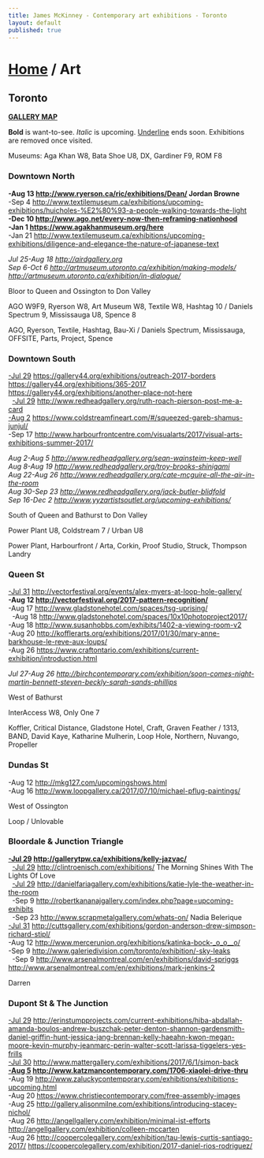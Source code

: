 ```yaml
---
title: James McKinney - Contemporary art exhibitions - Toronto
layout: default
published: true
---
```


# [Home](/) / Art

## Toronto

**[GALLERY MAP](https://www.google.com/maps/d/u/0/edit?mid=1sMiga7vQsqWdqEVQCqHsxjX2jeU)**

<span class="glyphicon glyphicon-info-sign" aria-hidden="true"></span> <strong>Bold</strong> is want-to-see. <em>Italic</em> is upcoming. <u>Underline</u> ends soon. Exhibitions are removed once visited.

<span class="glyphicon glyphicon-calendar" aria-hidden="true"></span> <span class="glyphicon glyphicon-time" aria-hidden="true"></span> Museums: Aga Khan W8, Bata Shoe U8, DX, Gardiner F9, ROM F8

### Downtown North

**-Aug 13 <http://www.ryerson.ca/ric/exhibitions/Dean/> Jordan Browne**  
-Sep 4 <http://www.textilemuseum.ca/exhibitions/upcoming-exhibitions/huicholes-%E2%80%93-a-people-walking-towards-the-light>  
**-Dec 10 <http://www.ago.net/every-now-then-reframing-nationhood>**  
**-Jan 1 <https://www.agakhanmuseum.org/here>**  
-Jan 21 <http://www.textilemuseum.ca/exhibitions/upcoming-exhibitions/diligence-and-elegance-the-nature-of-japanese-text>  

_Jul 25-Aug 18 <http://airdgallery.org>_  
_Sep 6-Oct 6 <http://artmuseum.utoronto.ca/exhibition/making-models/> <http://artmuseum.utoronto.ca/exhibition/in-dialogue/>_  

<span class="glyphicon glyphicon-info-sign" aria-hidden="true"></span> Bloor to Queen and Ossington to Don Valley

<span class="glyphicon glyphicon-time" aria-hidden="true"></span> AGO W9F9, Ryerson W8, Art Museum W8, Textile W8, Hashtag 10 / Daniels Spectrum 9, Mississauga U8, Spence 8

<span class="glyphicon glyphicon-calendar" aria-hidden="true"></span> AGO, Ryerson, Textile, Hashtag, Bau-Xi / Daniels Spectrum, Mississauga, OFFSITE, Parts, Project, Spence

### Downtown South

<u>-Jul 29</u> <https://gallery44.org/exhibitions/outreach-2017-borders> <https://gallery44.org/exhibitions/365-2017> <https://gallery44.org/exhibitions/another-place-not-here>  
  <u>-Jul 29</u> <http://www.redheadgallery.org/ruth-roach-pierson-post-me-a-card>  
<u>-Aug 2</u> <https://www.coldstreamfineart.com/#/squeezed-gareb-shamus-junjul/>  
-Sep 17 <http://www.harbourfrontcentre.com/visualarts/2017/visual-arts-exhibitions-summer-2017/>  

_Aug 2-Aug 5 <http://www.redheadgallery.org/sean-wainsteim-keep-well>_  
_Aug 8-Aug 19 <http://www.redheadgallery.org/troy-brooks-shinigami>_  
_Aug 22-Aug 26 <http://www.redheadgallery.org/cate-mcguire-all-the-air-in-the-room>_  
_Aug 30-Sep 23 <http://www.redheadgallery.org/jack-butler-blidfold>_  
_Sep 16-Dec 2 <http://www.yyzartistsoutlet.org/upcoming-exhibitions/>_  

<span class="glyphicon glyphicon-info-sign" aria-hidden="true"></span> South of Queen and Bathurst to Don Valley

<span class="glyphicon glyphicon-time" aria-hidden="true"></span> Power Plant U8, Coldstream 7 / Urban U8

<span class="glyphicon glyphicon-calendar" aria-hidden="true"></span> Power Plant, Harbourfront / Arta, Corkin, Proof Studio, Struck, Thompson Landry

### Queen St

<u>-Jul 31</u> <http://vectorfestival.org/events/alex-myers-at-loop-hole-gallery/>  
**-Aug 12 <http://vectorfestival.org/2017-pattern-recognition/>**  
-Aug 17 <http://www.gladstonehotel.com/spaces/tsg-uprising/>  
  -Aug 18 <http://www.gladstonehotel.com/spaces/10x10photoproject2017/>  
-Aug 18 <http://www.susanhobbs.com/exhibits/1402-a-viewing-room-v2>  
-Aug 20 <http://kofflerarts.org/exhibitions/2017/01/30/mary-anne-barkhouse-le-reve-aux-loups/>  
-Aug 26 <https://www.craftontario.com/exhibitions/current-exhibition/introduction.html>  

_Jul 27-Aug 26 <http://birchcontemporary.com/exhibition/soon-comes-night-martin-bennett-steven-beckly-sarah-sands-phillips>_  

<span class="glyphicon glyphicon-info-sign" aria-hidden="true"></span> West of Bathurst

<span class="glyphicon glyphicon-time" aria-hidden="true"></span> InterAccess W8, Only One 7

<span class="glyphicon glyphicon-calendar" aria-hidden="true"></span> Koffler, Critical Distance, Gladstone Hotel, Craft, Graven Feather / 1313, BAND, David Kaye, Katharine Mulherin, Loop Hole, Northern, Nuvango, Propeller

### Dundas St

-Aug 12 <http://mkg127.com/upcomingshows.html>  
-Aug 16 <http://www.loopgallery.ca/2017/07/10/michael-pflug-paintings/>  

<span class="glyphicon glyphicon-info-sign" aria-hidden="true"></span> West of Ossington

<span class="glyphicon glyphicon-calendar" aria-hidden="true"></span> Loop / Unlovable

### Bloordale & Junction Triangle

**<u>-Jul 29</u> <http://gallerytpw.ca/exhibitions/kelly-jazvac/>**  
  <u>-Jul 29</u> <http://clintroenisch.com/exhibitions/> The Morning Shines With The Lights Of Love  
  <u>-Jul 29</u> <http://danielfariagallery.com/exhibitions/katie-lyle-the-weather-in-the-room>  
  -Sep 9 <http://robertkananajgallery.com/index.php?page=upcoming-exhibits>  
  -Sep 23 <http://www.scrapmetalgallery.com/whats-on/> Nadia Belerique  
<u>-Jul 31</u> <http://cuttsgallery.com/exhibitions/gordon-anderson-drew-simpson-richard-stipl/>  
-Aug 12 <http://www.mercerunion.org/exhibitions/katinka-bock-_o_o__o/>  
-Sep 9 <http://www.galeriedivision.com/toronto/exhibition/-sky-leaks>  
  -Sep 9 <http://www.arsenalmontreal.com/en/exhibitions/david-spriggs> <http://www.arsenalmontreal.com/en/exhibitions/mark-jenkins-2>  

<span class="glyphicon glyphicon-calendar" aria-hidden="true"></span> Darren

### Dupont St & The Junction

<u>-Jul 29</u> <http://erinstumpprojects.com/current-exhibitions/hiba-abdallah-amanda-boulos-andrew-buszchak-peter-denton-shannon-gardensmith-daniel-griffin-hunt-jessica-jang-brennan-kelly-haeahn-kwon-megan-moore-kevin-murphy-jeanmarc-perin-walter-scott-larissa-tiggelers-yes-frills>  
<u>-Jul 30</u> <http://www.mattergallery.com/exhibitions/2017/6/1/simon-back>  
**<u>-Aug 5</u> <http://www.katzmancontemporary.com/1706-xiaolei-drive-thru>**  
-Aug 19 <http://www.zaluckycontemporary.com/exhibitions/exhibitions-upcoming.html>  
-Aug 20 <https://www.christiecontemporary.com/free-assembly-images>  
-Aug 25 <http://gallery.alisonmilne.com/exhibitions/introducing-stacey-nichol/>  
-Aug 26 <http://angellgallery.com/exhibition/minimal-ist-efforts> <http://angellgallery.com/exhibition/colleen-mccarten>  
-Aug 26 <http://coopercolegallery.com/exhibition/tau-lewis-curtis-santiago-2017/> <https://coopercolegallery.com/exhibition/2017-daniel-rios-rodriguez/>  

